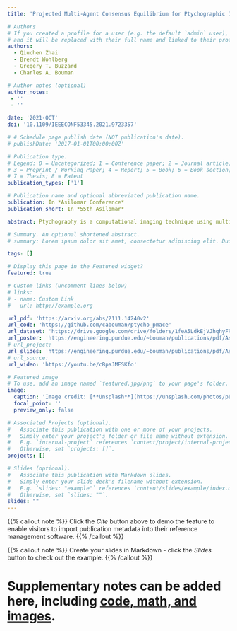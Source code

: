 ```yaml
---
title: 'Projected Multi-Agent Consensus Equilibrium for Ptychographic Image Reconstruction'

# Authors
# If you created a profile for a user (e.g. the default `admin` user), write the username (folder name) here
# and it will be replaced with their full name and linked to their profile.
authors:
  - Qiuchen Zhai
  - Brendt Wohlberg
  - Gregery T. Buzzard
  - Charles A. Bouman

# Author notes (optional)
author_notes:
 - ''
 - ''

date: '2021-OCT'
doi: '10.1109/IEEECONF53345.2021.9723357'

# # Schedule page publish date (NOT publication's date).
# publishDate: '2017-01-01T00:00:00Z'

# Publication type.
# Legend: 0 = Uncategorized; 1 = Conference paper; 2 = Journal article;
# 3 = Preprint / Working Paper; 4 = Report; 5 = Book; 6 = Book section;
# 7 = Thesis; 8 = Patent
publication_types: ['1']

# Publication name and optional abbreviated publication name.
publication: In *Asilomar Conference*
publication_short: In *55th Asilomar*

abstract: Ptychography is a computational imaging technique using multiple, overlapping, coherently illuminated snapshots to achieve nanometer resolution by solving a nonlinear phase-field recovery problem. Ptychography is vital for imaging of manufactured nanomaterials, but existing algorithms have computational shortcomings that limit large-scale application.In this paper, we present the Projected Multi-Agent Consensus Equilibrium (PMACE) approach for solving the ptychography inversion problem. This approach extends earlier work on MACE, which formulates an inversion problem as an equilibrium among multiple agents, each acting independently to update a full reconstruction. In PMACE, each agent acts on a portion (projection) corresponding to one of the snapshots, and these updates to projections are then combined to give an update to the full reconstruction. The resulting algorithm is easily parallelized, with convergence properties inherited from convergence results associated with MACE. We apply our method on simulated data and demonstrate that it outperforms competing algorithms in both reconstruction quality and convergence speed.

# Summary. An optional shortened abstract.
# summary: Lorem ipsum dolor sit amet, consectetur adipiscing elit. Duis posuere tellus ac convallis placerat. Proin tincidunt magna sed ex sollicitudin condimentum.

tags: []

# Display this page in the Featured widget?
featured: true

# Custom links (uncomment lines below)
# links:
# - name: Custom Link
#   url: http://example.org

url_pdf: 'https://arxiv.org/abs/2111.14240v2'
url_code: 'https://github.com/cabouman/ptycho_pmace'
url_dataset: 'https://drive.google.com/drive/folders/1feA5LdkEjVJhqhyFRu7ErgqwKa9Nbkxp?usp=share_link'
url_poster: 'https://engineering.purdue.edu/~bouman/publications/pdf/Asilomar2021-Qiuchen-poster.pdf'
# url_project: 
url_slides: 'https://engineering.purdue.edu/~bouman/publications/pdf/Asilomar2021-Qiuchen-slides.pdf'
# url_source: 
url_video: 'https://youtu.be/cBpaJMESKfo'

# Featured image
# To use, add an image named `featured.jpg/png` to your page's folder.
image:
  caption: 'Image credit: [**Unsplash**](https://unsplash.com/photos/pLCdAaMFLTE)'
  focal_point: ''
  preview_only: false

# Associated Projects (optional).
#   Associate this publication with one or more of your projects.
#   Simply enter your project's folder or file name without extension.
#   E.g. `internal-project` references `content/project/internal-project/index.md`.
#   Otherwise, set `projects: []`.
projects: []

# Slides (optional).
#   Associate this publication with Markdown slides.
#   Simply enter your slide deck's filename without extension.
#   E.g. `slides: "example"` references `content/slides/example/index.md`.
#   Otherwise, set `slides: ""`.
slides: ""
---
```


{{% callout note %}}
Click the _Cite_ button above to demo the feature to enable visitors to import publication metadata into their reference management software.
{{% /callout %}}

{{% callout note %}}
Create your slides in Markdown - click the _Slides_ button to check out the example.
{{% /callout %}}

# Supplementary notes can be added here, including [code, math, and images](https://wowchemy.com/docs/writing-markdown-latex/).
